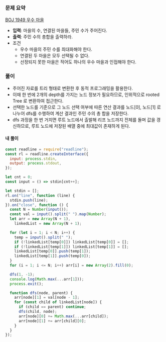 ### 문제 요약

[BOJ 1949 우수 마을](https://www.acmicpc.net/problem/1949)

- **입력**: 마을의 수, 연결된 마을들, 주민 수가 주어진다.
- **출력**: 주민 수의 총합을 출력하라.
- 조건
  - 우수 마을의 주민 수를 최대화해야 한다.
  - 연결된 두 마을은 모두 선택될 수 없다.
  - 선정되지 못한 마을은 적어도 하나의 우수 마을과 인접해야 한다.

### 풀이

- 주어진 자료를 트리 형태로 변환한 후 동적 프로그래밍을 활용한다.
- 이때 한 번에 2개의 depth를 가지는 노드 정보가 필요하므로, 인위적으로 rooted Tree 로 변환하여 접근한다.
- 선택한 노드를 기준으로 그 노드 선택 여부에 따른 연산 결과를 노드[0], 노드[1] 로 나누어 dfs를 수행하여 계산 결과인 주민 수의 총 합을 저장한다.
- dfs 과정을 한 번 거치면 루트 노드에서 출발해 리프 노드까지 전체를 돌며 값을 갱신하므로, 루트 노드에 저장된 배열 중에 최대값이 존재하게 된다.

#### 내 풀이

```javascript
const readline = require("readline");
const rl = readline.createInterface({
  input: process.stdin,
  output: process.stdout,
});

let cnt = 0;
const input = () => stdin[cnt++];

let stdin = [];
rl.on("line", function (line) {
  stdin.push(line);
}).on("close", function () {
  const N = Number(input());
  const val = input().split(" ").map(Number);
  let arr = new Array(N + 1),
    linkedList = new Array(N + 1);

  for (let i = 1; i < N; i++) {
    temp = input().split(" ");
    if (!linkedList[temp[0]]) linkedList[temp[0]] = [];
    if (!linkedList[temp[1]]) linkedList[temp[1]] = [];
    linkedList[temp[0]].push(temp[1]);
    linkedList[temp[1]].push(temp[0]);
  }
  for (i = 1; i <= N; i++) arr[i] = new Array(2).fill(0);

  dfs(1, -1);
  console.log(Math.max(...arr[1]));
  process.exit();

  function dfs(node, parent) {
    arr[node][1] = val[node - 1];
    for (const child of linkedList[node]) {
      if (child == parent) continue;
      dfs(child, node);
      arr[node][0] += Math.max(...arr[child]);
      arr[node][1] += arr[child][0];
    }
  }
});
```
